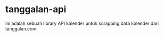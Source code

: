# tanggalan-api
Ini adalah sebuah library API kalender untuk scrapping data kalender dari tanggalan.com
